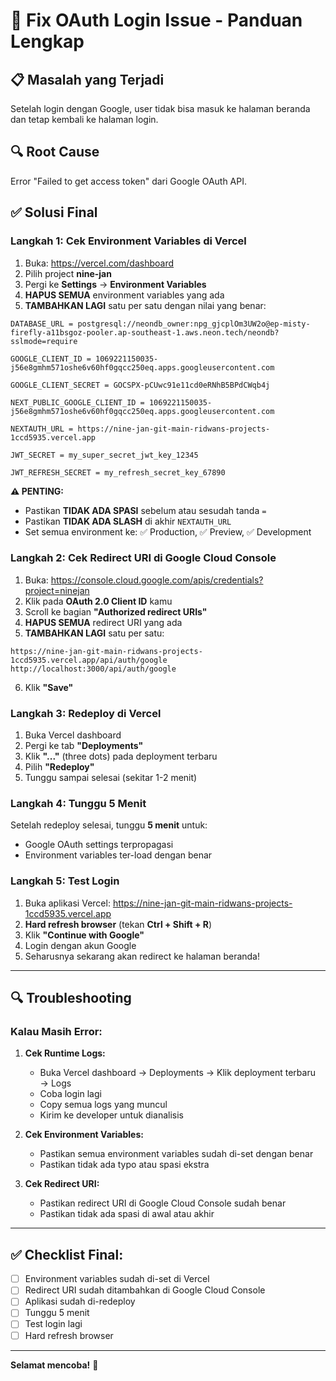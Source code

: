 # 🔧 Fix OAuth Login Issue - Panduan Lengkap

## 📋 Masalah yang Terjadi

Setelah login dengan Google, user tidak bisa masuk ke halaman beranda dan tetap kembali ke halaman login.

## 🔍 Root Cause

Error "Failed to get access token" dari Google OAuth API.

## ✅ Solusi Final

### **Langkah 1: Cek Environment Variables di Vercel**

1. Buka: https://vercel.com/dashboard
2. Pilih project **nine-jan**
3. Pergi ke **Settings** → **Environment Variables**
4. **HAPUS SEMUA** environment variables yang ada
5. **TAMBAHKAN LAGI** satu per satu dengan nilai yang benar:

```
DATABASE_URL = postgresql://neondb_owner:npg_gjcplOm3UW2o@ep-misty-firefly-a11bsgoz-pooler.ap-southeast-1.aws.neon.tech/neondb?sslmode=require

GOOGLE_CLIENT_ID = 1069221150035-j56e8gmhm571oshe6v60hf0gqcc250eq.apps.googleusercontent.com

GOOGLE_CLIENT_SECRET = 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

NEXT_PUBLIC_GOOGLE_CLIENT_ID = 1069221150035-j56e8gmhm571oshe6v60hf0gqcc250eq.apps.googleusercontent.com

NEXTAUTH_URL = https://nine-jan-git-main-ridwans-projects-1ccd5935.vercel.app

JWT_SECRET = my_super_secret_jwt_key_12345

JWT_REFRESH_SECRET = my_refresh_secret_key_67890
```

**⚠️ PENTING:**
- Pastikan **TIDAK ADA SPASI** sebelum atau sesudah tanda `=`
- Pastikan **TIDAK ADA SLASH** di akhir `NEXTAUTH_URL`
- Set semua environment ke: ✅ Production, ✅ Preview, ✅ Development

### **Langkah 2: Cek Redirect URI di Google Cloud Console**

1. Buka: https://console.cloud.google.com/apis/credentials?project=ninejan
2. Klik pada **OAuth 2.0 Client ID** kamu
3. Scroll ke bagian **"Authorized redirect URIs"**
4. **HAPUS SEMUA** redirect URI yang ada
5. **TAMBAHKAN LAGI** satu per satu:

```
https://nine-jan-git-main-ridwans-projects-1ccd5935.vercel.app/api/auth/google
http://localhost:3000/api/auth/google
```

6. Klik **"Save"**

### **Langkah 3: Redeploy di Vercel**

1. Buka Vercel dashboard
2. Pergi ke tab **"Deployments"**
3. Klik **"..."** (three dots) pada deployment terbaru
4. Pilih **"Redeploy"**
5. Tunggu sampai selesai (sekitar 1-2 menit)

### **Langkah 4: Tunggu 5 Menit**

Setelah redeploy selesai, tunggu **5 menit** untuk:
- Google OAuth settings terpropagasi
- Environment variables ter-load dengan benar

### **Langkah 5: Test Login**

1. Buka aplikasi Vercel: https://nine-jan-git-main-ridwans-projects-1ccd5935.vercel.app
2. **Hard refresh browser** (tekan **Ctrl + Shift + R**)
3. Klik **"Continue with Google"**
4. Login dengan akun Google
5. Seharusnya sekarang akan redirect ke halaman beranda!

---

## 🔍 Troubleshooting

### **Kalau Masih Error:**

1. **Cek Runtime Logs:**
   - Buka Vercel dashboard → Deployments → Klik deployment terbaru → Logs
   - Coba login lagi
   - Copy semua logs yang muncul
   - Kirim ke developer untuk dianalisis

2. **Cek Environment Variables:**
   - Pastikan semua environment variables sudah di-set dengan benar
   - Pastikan tidak ada typo atau spasi ekstra

3. **Cek Redirect URI:**
   - Pastikan redirect URI di Google Cloud Console sudah benar
   - Pastikan tidak ada spasi di awal atau akhir

---

## ✅ Checklist Final:

- [ ] Environment variables sudah di-set di Vercel
- [ ] Redirect URI sudah ditambahkan di Google Cloud Console
- [ ] Aplikasi sudah di-redeploy
- [ ] Tunggu 5 menit
- [ ] Test login lagi
- [ ] Hard refresh browser

---

**Selamat mencoba!** 🚀

